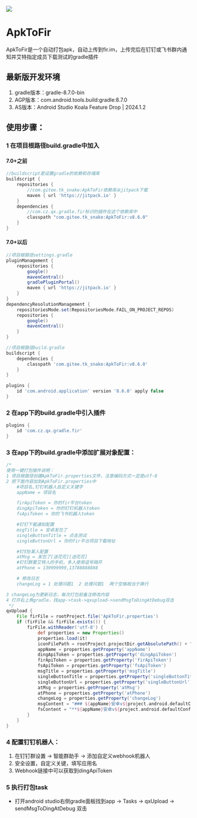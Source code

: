 [![](https://jitpack.io/v/com.gitee.tk_snake/ApkToFir.svg)](https://jitpack.io/#com.gitee.tk_snake/ApkToFir)
# ApkToFir

ApkToFir是一个自动打包apk，自动上传到fir.im，上传完后在钉钉或飞书群内通知并艾特指定成员下载测试的gradle插件


## 最新版开发环境
1. gradle版本：gradle-8.7.0-bin
2. AGP版本：com.android.tools.build:gradle:8.7.0
3. AS版本：Android Studio Koala Feature Drop | 2024.1.2

## 使用步骤：
### 1 在项目根路径build.gradle中加入
#### 7.0+之前
```groovy
//buildscript是设置gradle的依赖和存储库
buildscript {
    repositories {
        //com.gitee.tk_snake:ApkToFir依赖库从jitpack下载
        maven { url 'https://jitpack.io' }
    }
    dependencies {
        //com.cz.qx.gradle.fir标识的插件在这个依赖库中
        classpath "com.gitee.tk_snake:ApkToFir:v8.6.0"
    }
}
```
#### 7.0+以后
```groovy
//项目根路径settings.gradle
pluginManagement {
    repositories {
        google()
        mavenCentral()
        gradlePluginPortal()
        maven { url 'https://jitpack.io' }
    }
}
dependencyResolutionManagement {
    repositoriesMode.set(RepositoriesMode.FAIL_ON_PROJECT_REPOS)
    repositories {
        google()
        mavenCentral()
    }
}
```
```groovy
//项目根路径build.gradle
buildscript {
    dependencies {
        classpath 'com.gitee.tk_snake:ApkToFir:v8.6.0'
    }
}

plugins {
    id 'com.android.application' version '8.6.0' apply false
}
```


### 2 在app下的build.gradle中引入插件
```groovy
plugins {
    id 'com.cz.qx.gradle.fir'
}
```

### 3 在app下的build.gradle中添加扩展对象配置：
```groovy
/*
使用一键打包插件说明：
1 项目根路径创建ApkToFir.properties文件，注意编码方式一定是utf-8
2 把下面内容加到ApkToFir.properties中
    #项目名,钉钉机器人自定义关键字
    appName = 项目名

    firApiToken = 你的fir平台token
    dingApiToken = 你的钉钉机器人token
    fsApiToken = 你的飞书机器人token

    #钉钉下载通知配置
    msgTitle = 安卓发包了
    singleButtonTitle = 点击测试
    singleButtonUrl = 你的fir平台项目下载地址

    #钉钉@某人配置
    atMsg = 发包了[送花花][送花花]
    #钉钉群要艾特人的手机，多人使用逗号隔开
    atPhone = 139999999,13788888888

    # 修改日志
    changeLog = 1 处理问题1  2 处理问题1  两个空格相当于换行

3 changeLog为更新日志，每次打包前备注修改内容
4 打开右上角gradle，找app->task->qxupload->sendMsgToDingAtDebug双击
 */
qxUpload {
    File firFile = rootProject.file('ApkToFir.properties')
    if (firFile && firFile.exists()) {
        firFile.withReader('utf-8') {
            def properties = new Properties()
            properties.load(it)
            iconFilePath = rootProject.projectDir.getAbsolutePath() + "/app/src/main/res/mipmap-xhdpi/ic_launcher.png"
            appName = properties.getProperty('appName')
            dingApiToken = properties.getProperty('dingApiToken')
            firApiToken = properties.getProperty('firApiToken')
            fsApiToken = properties.getProperty('fsApiToken')
            msgTitle = properties.getProperty('msgTitle')
            singleButtonTitle = properties.getProperty('singleButtonTitle')
            singleButtonUrl = properties.getProperty('singleButtonUrl')
            atMsg = properties.getProperty('atMsg')
            atPhone = properties.getProperty('atPhone')
            changeLog = properties.getProperty('changeLog')
            msgContent = "### ${appName}安卓v${project.android.defaultConfig.versionName}发布 \n\n 日志：\n\n ${changeLog} \n\n [下载地址](${singleButtonUrl})"
            fsContent = "**${appName}安卓v${project.android.defaultConfig.versionName}发布**\n日志：\n${changeLog}\n[下载地址](${singleButtonUrl}) <at id=all></at>"
        }
    }
}
```

### 4 配置钉钉机器人：
1. 在钉钉群设置 -> 智能群助手 -> 添加自定义webhook机器人
2. 安全设置，自定义关键，填写应用名
3. Webhook链接中可以获取到dingApiToken

### 5 执行打包task
- 打开android studio右侧gradle面板找到app -> Tasks -> qxUpload -> sendMsgToDingAtDebug 双击

